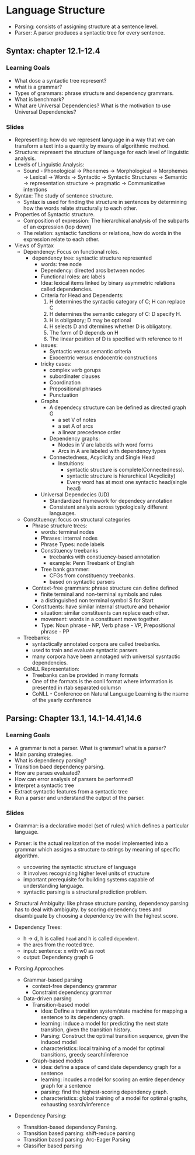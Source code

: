 # Language Structure

- Parsing: consists of assigning structure at a sentence level.  
- Parser: A parser produces a syntactic tree for every sentence.  

## Syntax: chapter 12.1-12.4
### Learning Goals 
- What dose a syntactic tree represent? 
- what is a grammar?
- Types of grammars: phrase structure and dependency grammars. 
- What is benchmark? 
- What are Universal Dependencies? What is the motivation to use Universal Dependencies? 

### Slides 
- Representing: how do we represent language in a way that we can transform a text into a quantity by means of algorithmic method. 
- Structure: represent the structure of language for each level of linguistic analysis. 
- Levels of Linguistic Analysis: 
    - Sound - Phonological -> Phonemes -> Morphological -> Morphemes -> Lexical -> Words -> Syntactic -> Syntactic Structures -> Semantic -> representation structure -> pragmatic -> Communicative intentions
- Syntax: The study of sentence structure. 
    - Syntax is used for finding the structure in sentences by determining how the words relate structurally to each other. 
- Properties of Syntactic structure. 
     - Composition of expression: The hierarchical analysis of the subparts of an expression (top down)
     - The relation: syntactic functions or relations, how do words in the expression relate to each other. 
- Views of Syntax
    - Dependency: Focus on functional roles. 
        - dependency tree: syntactic structure represented 
            - words: tree node
            - Dependency: directed arcs between nodes 
            - Functional roles: arc labels 
            - Idea: lexical items linked by binary asymmetric relations called dependencies. 
            - Criteria for Head and Dependents: 
                1. H determines the syntactic category of C; H can replace C 
                2. H determines the semantic category of C: D specify H. 
                3. H is obligatory; D may be optional 
                4. H selects D and dtermines whether D is obligatory. 
                5. The form of D depends on H 
                6. The linear position of D is specified with reference to H 
            - issues:   
                - Syntactic versus semantic criteria
                - Exocentric versus endocentric constructions 
            - tricky cases:
                - complex verb gorups
                - subordinater clauses 
                - Coordination 
                - Prepositional phrases 
                - Punctuation 
            - Graphs 
                - A dependecy structure can be defined as directed graph G 
                    - a set V of notes 
                    - a set A of arcs 
                    - a linear precedence order 
                - Dependency graphs: 
                    - Nodes in V are labelds with word forms 
                    - Arcs in A are labeled with dependency types 
                - Connectedness, Acyclicity and Single Head 
                    - Instuitions: 
                        - syntactic structure is complete(Connectedness). 
                        - syntactic structure is hierarchical (Acyclicity)
                        - Every word has at most one syntactic head(single head)
            - Universal Dependecies (UD)
                - Standardized framework for dependecy annotation 
                - Consistent analysis across typologically different languages. 
    - Constituency: focus on structural categories 
        - Phrase structure trees: 
            - words: terminal nodes 
            - Phrases: internal nodes 
            - Phrase Types: node labels 
            - Constituency treebanks 
                - treebanks with constiuency-based annotation 
                - example: Penn Treebank of English 
            - Tree bank grammer: 
                - CFGs from constituency treebanks. 
                - based on syntactic parsers 
        - Context-free grammars: phrase structure can define defined 
            - finite terminal and non-terminal symbols and rules
            - a distinguished non terminal symbol S for Start 
        - Constituents: have similar internal structure and behavior 
            - situation: similar constituents can replace each other. 
            - movement: words in a constituent move together. 
            - Type: Noun phrase - NP, Verb phase - VP, Prepositional phrase - PP 
    - Treebanks: 
        - syntactically annotated corpora are called treebanks. 
        -  used to train and evaluate syntactic parsers 
        - many corpora have been annotaged with universal sysntactic dependencies. 
    - CoNLL Representation: 
        - Treebanks can be provided in many formats 
        - One of the formats is the conll format where information is presented in rtab separated columsn 
        - CoNLL - Conference on Natural Language Learning is the nsame of the yearly conference 



## Parsing: Chapter 13.1, 14.1-14.41,14.6
### Learning Goals
- A grammar is not a parser. What is grammar? what is a parser?
- Main parsing strategies. 
- What is dependency parsing?
- Transition baed dependency parsing. 
- How are parses evaluated?
- How can error analysis of parsers be performed? 
- Interpret a syntactic tree
- Extract syntactic features from a syntactic tree
- Run a parser and understand the output of the parser. 

### Slides 
- Grammar: is a declarative model (set of rules) which defines a particular language. 
- Parser: is the actual realization of the model implemented into a grammar which assigns a structure to strings by meaning of specific algorithm. 
    - uncovering the syntactic structure of language
    - It involves recognizing higher level units of structure 
    - important prerequisite for building systems capable of understanding language. 
    - syntactic parsing is a structural prediction problem. 
- Structural Ambiguity: like phrase structure parsing, dependency parsing has to deal with ambiguity. by scoring dependency trees and disambiguate by choosing a dependency tre with the highest score.   
- Dependency Trees: 
    - h -> d, h is called `head` and h is called `dependent`. 
    - the arcs from the rooted tree. 
    - input: sentence: x with w0 as root 
    - output: Dependency graph G
- Parsing Approaches 
    - Grammar-based parsing 
        - context-free dependency grammar 
        - Constraint dependency grammar 
    - Data-driven parsing
        - Transition-based model
            - idea: Define a transition system/state machine for mapping a sentence to its dependency graph. 
            - learning: induce a model for predicting the next state transition, given the transition history. 
            - Parsing: Construct the optimal transition sequence, given the induced model
            - characteristics: local training of a model for optimal transitions, greedy search/inference 
        - Graph-based models
            - idea: define a space of candidate dependency graph for a sentence 
            - learning: incudes a model for scoring an entire dependency graph for a sentence
            - parsing: find the highest-scoring dependency graph. 
            - characteristics: global training of a model for optimal graphs, exhausting search/inference

- Dependency Parsing: 
    - Transition-based dependency Parsing. 
    - Transition based parsing: shift-reduce parsing 
    - Transition based parsing: Arc-Eager Parsing 
    - Classifier based parsing
    